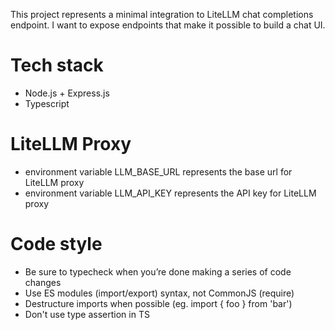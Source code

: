 This project represents a minimal integration to LiteLLM chat completions endpoint. I want to expose endpoints that make it possible to build a chat UI.

# Tech stack

- Node.js + Express.js
- Typescript

# LiteLLM Proxy

- environment variable LLM_BASE_URL represents the base url for LiteLLM proxy
- environment variable LLM_API_KEY represents the API key for LiteLLM proxy

# Code style

- Be sure to typecheck when you’re done making a series of code changes
- Use ES modules (import/export) syntax, not CommonJS (require)
- Destructure imports when possible (eg. import { foo } from 'bar')
- Don't use type assertion in TS
